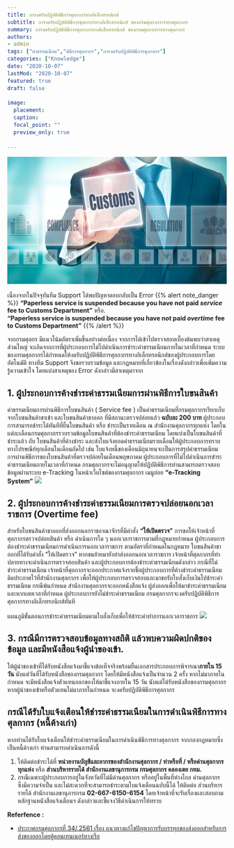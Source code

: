 ```yaml
---
title: การงดรับปฏิบัติพิธีการศุลกากรทางอิเล็กทรอนิกส์
subtitle: การงดรับปฏิบัติพิธีการศุลกากรทางอิเล็กทรอนิกส์ ของกรมศุลกากรารทางศุลกากร
summary: การงดรับปฏิบัติพิธีการศุลกากรทางอิเล็กทรอนิกส์ ของกรมศุลกากรารทางศุลกากร
authors:
- admin
tags: ["ค่าธรรมเนียม","พิธีการศุลกากร","การงดรับปฏิบัติพิธีการศุลกากร"]
categories: ["Knowledge"]
date: "2020-10-07"
lastMod: "2020-10-07"
featured: true
draft: false

image:
  placement: 
  caption: 
  focal_point: ""
  preview_only: true

---
```


![](featured.jpeg)


เนื่องจากในปัจจุบันทีม Support ได้พบปัญหาตอบกลับเป็น Error 
{{% alert note_danger %}}
**“Paperless service is suspended because you have not paid *service* fee to Customs Department”**  หรือ.   
 **“Paperless service is suspended because you have not paid *overtime* fee to Customs Department”** 
 {{% /alert %}}
 
 จากกรมศุลกร มีแนวโน้มอัตราเพิ่มขึ้นอย่างต่อเนื่อง จากการได้เข้าไปตรวจสอบเบื้องต้นพบว่าสาเหตุส่วนใหญ่ จะเกิดจากการที่ผู้ประกอบการไม่ไปดำเนินการชำระค่าธรรมเนียมภายในเวลาที่กำหนด ระบบของกรมศุลกากรได้กำหนดให้งดรับปฏิบัติพิธีการศุลกากรทางอิเล็กทรอนิกส์ของผู้ประกอบการโดยอัตโนมัติ ทางทีม Support จึงขอรวบรวมข้อมูล และกฎหมายที่เกี่ยวข้องในเรื่องดังกล่าวเพื่อเพิ่มความรู้ความเข้าใจ โดยแบ่งสาเหตุของ Error ดังกล่าวมีสาเหตุมาจาก

## 1. ผู้ประกอบการค้างชำระค่าธรรมเนียมการผ่านพิธีการใบขนสินค้า

ค่าธรรมเนียมการผ่านพิธีการใบขนสินค้า ( Service fee ) เป็นค่าธรรมเนียมที่กรมศุลกากรเรียกเก็บจากใบขนสินค้าขาเข้า และใบขนสินค้าขาออก ที่มีสถานะตรวจปล่อยแล้ว **ฉบับละ 200 บาท** ผู้ประกอบการสามารถชำระได้ทันทีที่ยื่นใบขนสินค้า หรือ ชำระเป็นรายเดือน ณ สำนักงานศุลกากรทุกแห่ง โดยในแต่ละเดือนกรมศุลกากรรวบรวมข้อมูลใบขนสินค้าที่ต้องชำระค่าธรรมเนียม โดยแบ่งเป็นใบขนสินค้าที่ชำระแล้ว กับ ใบขนสินค้าที่ค้างชำระ และส่งใบแจ้งยอดค่าธรรมเนียมรายเดือนให้ผู้ประกอบการทราบทางไปรษณีย์ทุกเดือนในเดือนถัดไป เช่น ใบแจ้งหนี้ของเดือนมิถุนายนจะเป็นการสรุปค่าธรรมเนียม การผ่านพิธีการของใบขนสินค้าที่ตรวจปล่อยในเดือนพฤษภาคม ผู้ประกอบการที่ไม่ไปดำเนินการชำระค่าธรรมเนียมภายในเวลาที่กำหนด กรมศุลกากรจะไม่อนุญาตให้ปฏิบัติพิธีการท่านสามารถตรวจสอบข้อมูลผ่านระบบ e-Tracking ในหน้าเว็บไซต์ของกรมศุลกากร เมนูย่อย **“e-Tracking System”**
![](http://www.customs.go.th/data_files/730cb7e2a564623f9547df91054264be.png)

## 2. ผู้ประกอบการค้างชำระค่าธรรมเนียมการตรวจปล่อยนอกเวลาราชการ (Overtime fee) 

สำหรับใบขนสินค้าขาออกที่ส่งออกนอกราชอาณาจักรที่มีคำสั่ง **“ให้เปิดตรวจ”**
การขอให้เจ้าหน้าที่ศุลกากรตรวจปล่อยสินค้า หรือ ดำเนินการใด ๆ นอกเวลาราชการตามที่กฎหมายกำหนด ผู้ประกอบการต้องชำระค่าธรรมเนียมการดำเนินการนอกเวลาราชการ ตามอัตราที่กำหนดในกฎหมาย ใบขนสินค้าขาออกที่ได้รับคำสั่ง “ให้เปิดตรวจ” หากขนย้ายมายังท่าส่งออกนอกเวลาราชการ เจ้าหน้าที่ศุลกากรที่ท่าปลายทางจะดำเนินการตรวจสอบสินค้า และผู้ประกอบการต้องชำระค่าธรรมเนียมดังกล่าว กรณีที่ไม่ชำระค่าธรรมเนียม เจ้าหน้าที่ศุลกากรจะออกประกาศแจ้งรายชื่อผู้ประกอบการที่ค้างชำระค่าธรรมเนียมติดประกาศไว้ที่สำนักงานศุลกากร เพื่อให้ผู้ประกอบการตรวจสอบและมาขอรับใบสั่งเก็บเงินไปชำระค่าธรรมเนียม กรณีพ้นกำหนด สำนักงานศุลกากรจะออกหนังสือแจ้ง ผู้ส่งออกเพื่อให้มาชำระค่าธรรมเนียม และหากเลยเวลาที่กำหนด ผู้ประกอบการยังไม่ชำระค่าธรรมเนียม กรมศุลกากรจะงดรับปฏิบัติพิธีการศุลกากรทางอิเล็กทรอนิกส์ทันที

แผนภูมิขั้นตอนการชำระค่าธรรมเนียมตามใบสั่งเก็บเพื่อให้ชำระค่าทำการนอกเวลาราชการ
![](http://www.customs.go.th/data_files/f022f4d0cbefbcf4dc63f3b16bce17a1.png)


## 3. กรณีมีการตรวจสอบข้อมูลทางสถิติ แล้วพบความผิดปกติของข้อมูล และมีหนังสือแจ้งผู้นำของเข้า.  

ให้ผู้นำของเข้าที่ได้รับหนังสือแจ้งมาชี้แจงข้อเท็จจริงพร้อมยื่นเอกสารประกอบการพิจารณา**ภายใน 15 วัน** นับแต่วันที่ได้รับหนังสือของกรมศุลกากร โดยให้มีหนังสือแจ้งเป็นจำนวน 2 ครั้ง หากไม่มาภายในกำหนด จะมีหนังสือแจ้งตัวแทนออกของให้มาชี้แจงภายใน 15 วัน นับแต่ได้รับหนังสือของกรมศุลกากร หากผู้นำของเข้าหรือตัวแทนไม่มาภายในกำหนด จะงดรับปฏิบัติพิธีการศุลกากร

## **กรณีได้รับใบแจ้งเตือนให้ชำระค่าธรรมเนียมในการดำเนินพิธีการทางศุลกากร (หนี้ค้างเก่า)**

หากท่านได้รับใบแจ้งเตือนให้ชำระค่าธรรมเนียมในการดำเนินพิธีการทางศุลกากร จากกองกฎหมายซึ่งเป็นหนี้ค้างเก่า ท่านสามารถดำเนินการดังนี้

1. ให้ติดต่อชำระได้ที่ **หน่วยงานบัญชีและอากรของสำนักงานศุลกากร / ท่าหรือที่ / หรือด่านศุลกากรทุกแห่ง** หรือ **ส่วนบริหารรายได้ สำนักงานเลขานุการกรม กรมศุลกากร คลองเตย กทม.**
2. กรณีเฉพาะผู้ประกอบการอยู่ในจังหวัดที่ไม่มีด่านศุลกากร หรืออยู่ในพื้นที่ห่างไกล ด่านศุลกากร ซึ่งมีความจำเป็น และไม่สะดวกที่จะสามารถชำระตามใบแจ้งเตือนฉบับนี้ได้ ให้ติดต่อ ส่วนบริหารรายได้ สำนักงานเลขานุการกรม **02-667-6150-6154** โดยเจ้าหน้าที่จะรับเรื่องและสอบถามหลักฐานหนังสือแจ้งเตือนฯ ดังกล่าวและชี้แจงวิธีดำเนินการให้ทราบ

**Referfence :** 

- [ประกาศกรมศุลกากรที่ 34/.2561 เรื่อง แนวทางแก้ไขปัญหาการรับบรรทุกของส่งออกสําหรับการส่งของออกโดยตู้คอนเทนเนอร์ทางเรือ](https://www.thaituna.org/home/download/customs/hs-code/2.%20%E0%B8%9B%E0%B8%A3%E0%B8%B0%E0%B8%81%E0%B8%B2%E0%B8%A8%E0%B8%81%E0%B8%A3%E0%B8%A1%E0%B8%A8%E0%B8%B8%E0%B8%A5%E0%B8%81%E0%B8%B2%E0%B8%81%E0%B8%A3%E0%B8%97%E0%B8%B5%E0%B9%88%2034-2561.pdf)